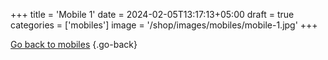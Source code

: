 +++
title = 'Mobile 1'
date = 2024-02-05T13:17:13+05:00
draft = true
categories = ['mobiles']
image = '/shop/images/mobiles/mobile-1.jpg'
+++

[Go back to mobiles](/shop/categories/mobiles/)
{.go-back}